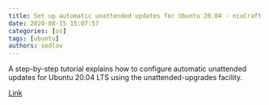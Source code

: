 ```yaml
---
title: Set up automatic unattended updates for Ubuntu 20.04 - nixCraft
date: 2020-08-15 15:07:57
categories: [os]
tags: [ubuntu]
authors: sedlav
---
```


A step-by-step tutorial explains how to configure automatic unattended updates for Ubuntu 20.04 LTS using the unattended-upgrades facility.

[Link](https://www.cyberciti.biz/faq/set-up-automatic-unattended-updates-for-ubuntu-20-04/)
